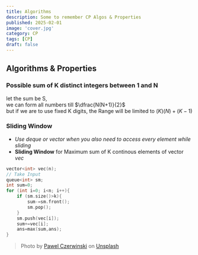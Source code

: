 ```yaml
---
title: Algorithms
description: Some to remember CP Algos & Properties
published: 2025-02-01
image: 'cover.jpg'
category: CP
tags: [CP]
draft: false
---
```


## **Algorithms & Properties**

### Possible sum of K distinct integers between 1 and N

let the sum be S,  
we can form all numbers till $\dfrac{N(N+1)}{2}$  
but if we are to use fixed K digits, the Range will be limited to $(K)(N)+(K-1)$

### Sliding Window

- *Use deque or vector when you also need to access every element while sliding*
- **Sliding Window** for Maximum sum of K continous elements of vector *vec*

```C++
vector<int> vec(n);
// Take Input
queue<int> sm;
int sum=0;
for (int i=0; i<n; i++){
    if (sm.size()>k){
        sum-=sm.front();
        sm.pop();
    }
    sm.push(vec[i]);
    sum+=vec[i];
    ans=max(sum,ans);
}
```

> Photo by [Pawel Czerwinski](https://unsplash.com/@pawel_czerwinski) on [Unsplash](https://unsplash.com/)
